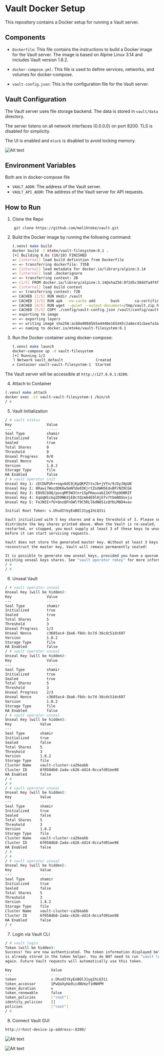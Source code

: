# Vault Docker Setup

This repository contains a Docker setup for running a Vault server.

## Components

- `Dockerfile`: This file contains the instructions to build a Docker image for the Vault server. The image is based on Alpine Linux 3.14 and includes Vault version 1.8.2.

- `docker-compose.yml`: This file is used to define services, networks, and volumes for docker-compose.

- `vault-config.json`: This is the configuration file for the Vault server.

## Vault Configuration

The Vault server uses file storage backend. The data is stored in `vault/data` directory.

The server listens on all network interfaces (0.0.0.0) on port 8200. TLS is disabled for simplicity.

The UI is enabled and `mlock` is disabled to avoid locking memory.

![Alt text](image.png)

## Environment Variables
Both are in docker-compose file
- `VAULT_ADDR`: The address of the Vault server.
- `VAULT_API_ADDR`: The address of the Vault server  for API requests.



## How to Run

1. Clone the Repo
```shell 
    git clone https://github.com/melihteke/vault.git
```

2. Build the Docker image by running the following command:

    ```bash
    (.venv) make build
    docker build -t mteke/vault-filesystem:0.1 .
    [+] Building 0.6s (10/10) FINISHED                                                                                      docker:desktop-linux
    => [internal] load build definition from Dockerfile                                                                                    0.0s
    => => transferring dockerfile: 735B                                                                                                    0.0s
    => [internal] load metadata for docker.io/library/alpine:3.14                                                                          0.6s
    => [internal] load .dockerignore                                                                                                       0.0s
    => => transferring context: 2B                                                                                                         0.0s
    => [1/5] FROM docker.io/library/alpine:3.14@sha256:0f2d5c38dd7a4f4f733e688e3a6733cb5ab1ac6e3cb4603a5dd564e5bfb80eed                    0.0s
    => [internal] load build context                                                                                                       0.0s
    => => transferring context: 72B                                                                                                        0.0s
    => CACHED [2/5] RUN mkdir /vault                                                                                                       0.0s
    => CACHED [3/5] RUN apk --no-cache add       bash       ca-certificates       wget       curl                                          0.0s
    => CACHED [4/5] RUN wget --quiet --output-document=/tmp/vault.zip https://releases.hashicorp.com/vault/1.8.2/vault_1.8.2_linux_amd64.  0.0s
    => CACHED [5/5] COPY ./config/vault-config.json /vault/config/vault-config.json                                                        0.0s
    => exporting to image                                                                                                                  0.0s
    => => exporting layers                                                                                                                 0.0s
    => => writing image sha256:ac68e80685b5a4440e165d45c2a8ec41cbee7a3a6994e61969c14ff1b96bc184                                            0.0s
    => => naming to docker.io/mteke/vault-filesystem:0.1   
    ```

3. Run the Docker container using docker-compose:

    ```bash
    (.venv) make launch
    docker-compose up -d vault-filesystem
    [+] Running 1/2
    ⠹ Network vault_default               Created                                                                                          0.2s 
    ✔ Container vault-vault-filesystem-1  Started    
    ```

The Vault server will be accessible at `http://127.0.0.1:8200`.

4. Attach to Container
```bash
(.venv) make attach
docker exec -it vault-vault-filesystem-1 /bin/sh
/ # 
```

5. Vault Initialization

```bash
/ # vault status
Key                Value
---                -----
Seal Type          shamir
Initialized        false
Sealed             true
Total Shares       0
Threshold          0
Unseal Progress    0/0
Unseal Nonce       n/a
Version            1.8.2
Storage Type       file
HA Enabled         false
/ # vault operator init
Unseal Key 1: zECDUPUh++oqx6dC0jKpQKPZttxJb+jVYn/9/DyJ0pUK
Unseal Key 2: 0Rawi7WxcQOK6w5mNYde03KjrtZoXWH5EdvBP/NZ9CGk
Unseal Key 3: E8VECbOQ/posqMF5W3tn+1SpPHauvabI1Kffhp9ONRIF
Unseal Key 4: XqdqW1cGq2D9NKdjE8ctQzmA4E9lHjEfv7tOeN0Uoxju
Unseal Key 5: FeJN3I+fU+QnzQFnGWlf9C5RLl6dN8S1sQYbLM8D4vav

Initial Root Token: s.UhudItkyEoBQl31yg1hLQ31i

Vault initialized with 5 key shares and a key threshold of 3. Please securely
distribute the key shares printed above. When the Vault is re-sealed,
restarted, or stopped, you must supply at least 3 of these keys to unseal it
before it can start servicing requests.

Vault does not store the generated master key. Without at least 3 keys to
reconstruct the master key, Vault will remain permanently sealed!

It is possible to generate new unseal keys, provided you have a quorum of
existing unseal keys shares. See "vault operator rekey" for more information.
/ # 
/ # 
```

6. Unseal Vault

```bash
/ # vault operator unseal
Unseal Key (will be hidden): 
Key                Value
---                -----
Seal Type          shamir
Initialized        true
Sealed             true
Total Shares       5
Threshold          3
Unseal Progress    1/3
Unseal Nonce       c3685ac4-1ba6-f8dc-bc7d-36cdc51dc697
Version            1.8.2
Storage Type       file
HA Enabled         false
/ # vault operator unseal
Unseal Key (will be hidden): 
Key                Value
---                -----
Seal Type          shamir
Initialized        true
Sealed             true
Total Shares       5
Threshold          3
Unseal Progress    2/3
Unseal Nonce       c3685ac4-1ba6-f8dc-bc7d-36cdc51dc697
Version            1.8.2
Storage Type       file
HA Enabled         false
/ # vault operator unseal
Unseal Key (will be hidden): 
Key             Value
---             -----
Seal Type       shamir
Initialized     true
Sealed          false
Total Shares    5
Threshold       3
Version         1.8.2
Storage Type    file
Cluster Name    vault-cluster-ca26eabb
Cluster ID      6f058db8-2ada-c626-dd14-0ccafd91ee98
HA Enabled      false
/ # 
/ # 
/ # vault operator unseal
Unseal Key (will be hidden): 
Key             Value
---             -----
Seal Type       shamir
Initialized     true
Sealed          false
Total Shares    5
Threshold       3
Version         1.8.2
Storage Type    file
Cluster Name    vault-cluster-ca26eabb
Cluster ID      6f058db8-2ada-c626-dd14-0ccafd91ee98
HA Enabled      false
/ # 
/ # 
/ # vault operator unseal
Unseal Key (will be hidden): 
Key             Value
---             -----
Seal Type       shamir
Initialized     true
Sealed          false
Total Shares    5
Threshold       3
Version         1.8.2
Storage Type    file
Cluster Name    vault-cluster-ca26eabb
Cluster ID      6f058db8-2ada-c626-dd14-0ccafd91ee98
HA Enabled      false
/ # 
```

7. Login via Vault CLI

```bash
/ # vault login
Token (will be hidden): 
Success! You are now authenticated. The token information displayed below
is already stored in the token helper. You do NOT need to run "vault login"
again. Future Vault requests will automatically use this token.

Key                  Value
---                  -----
token                s.UhudItkyEoBQl31yg1hLQ31i
token_accessor       1PwQoXyHa9icdNVmzfiHNHPM
token_duration       ∞
token_renewable      false
token_policies       ["root"]
identity_policies    []
policies             ["root"]
/ # 
```

8. Connect Vault GUI

```bash
http://<host-device-ip-address>:8200/
```

![Alt text](image-1.png)

![Alt text](image-2.png)